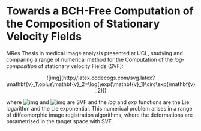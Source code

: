 # Towards a BCH-Free Computation of the Composition of Stationary Velocity Fields

MRes Thesis in medical image analysis presented at UCL, studying
and comparing a range of numerical method for the Computation
of the *log-composition* of stationary velocity Fields (SVF):

<p align="center">
![img](http://latex.codecogs.com/svg.latex?\mathbf{v}_1\oplus\mathbf{v}_2=\log(\exp(\mathbf{v}_1)\circ\exp(\mathbf{v}_2)))
</p>

where
![img](http://latex.codecogs.com/svg.latex?\mathbf{v}_1)
and
![img](http://latex.codecogs.com/svg.latex?\mathbf{v}_2)
are SVF and the *log* and
*exp* functions are the Lie logarithm and the Lie exponential.
This numerical problem arises in a range of diffeomorphic image registration algorithms, where the deformations are parametrised in
the tanget space with SVF.
